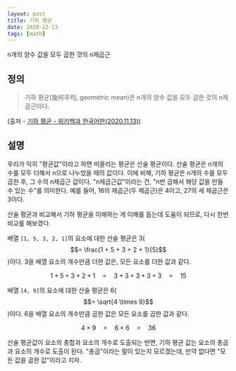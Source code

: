 ```yaml
---
layout: post
title: 기하 평균
date: 2020-12-13
tags: [math]
---
```


n개의 양수 값을 모두 곱한 것의 n제곱근

## 정의

> 기하 평균(幾何平均, geometric mean)은 n개의 양수 값을 모두 곱한 것의 n제곱근이다.

(출처 - [기하 평균 - 위키백과 한국어판(2020.11.13)](https://ko.wikipedia.org/w/index.php?title=%EA%B8%B0%ED%95%98_%ED%8F%89%EA%B7%A0&oldid=28021451))

## 설명

우리가 익히 "평균값"이라고 하면 떠올리는 평균은 산술 평균이다. 산술 평균은 n개의 수를 모두 더해서 n으로 나누었을 때의 값이다. 이에 비해, 기하 평균은 n개의 수를 모두 곱한 후, 그 수의 n제곱근 값이다. "n제곱근값"이라는 건, "n번 곱해서 해당 값을 만들 수 있는 수"를 의미한다. 예를 들어, 16의 제곱근(두 제곱근)은 4이고, 27의 세 제곱근은 3이다.

산술 평균과 비교해서 기하 평균을 이해하는 게 이해를 돕는데 도움이 되므로, 다시 한번 비교를 해보겠다.

배열 `[1, 5, 3, 2, 1]`의 요소에 대한 산술 평균은 3($$= \frac{1 + 5 + 3 + 2 + 1}{5}$$)이다. 3을 배열 요소의 개수만큼 더한 값은, 모든 요소를 더한 값과 같다.

$$1 + 5 + 3 + 2 + 1 \quad=\quad 3 + 3 + 3 + 3 + 3 \quad=\quad 15$$

배열 `[4, 9]`의 요소에 대한 산술 평균은 6($$= \sqrt{4 \times 9}$$)이다. 6을 배열 요소의 개수만큼 곱한 값은 모든 요소를 곱한 값과 같다.

$$4 \times 9 \quad=\quad 6 \times 6 \quad=\quad 36$$

산술 평균값이 요소의 총합과 요소의 개수로 도출되는 반면, 기하 평균 값는 요소의 총곱과 요소의 개수로 도출이 된다. "총곱"이라는 말이 있는지 모르겠는데, 만약 없다면 "모든 값을 곱한 값"이라고 치자.
